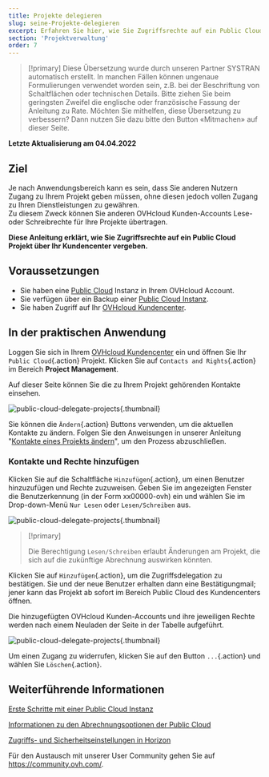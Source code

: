 ```yaml
---
title: Projekte delegieren
slug: seine-Projekte-delegieren
excerpt: Erfahren Sie hier, wie Sie Zugriffsrechte auf ein Public Cloud Projekt anderen Kunden-Accounts übertragen
section: 'Projektverwaltung'
order: 7
---
```


> [!primary]
> Diese Übersetzung wurde durch unseren Partner SYSTRAN automatisch erstellt. In manchen Fällen können ungenaue Formulierungen verwendet worden sein, z.B. bei der Beschriftung von Schaltflächen oder technischen Details. Bitte ziehen Sie beim geringsten Zweifel die englische oder französische Fassung der Anleitung zu Rate. Möchten Sie mithelfen, diese Übersetzung zu verbessern? Dann nutzen Sie dazu bitte den Button «Mitmachen» auf dieser Seite.
>

**Letzte Aktualisierung am 04.04.2022**

## Ziel

Je nach Anwendungsbereich kann es sein, dass Sie anderen Nutzern Zugang zu Ihrem Projekt geben müssen, ohne diesen jedoch vollen Zugang zu Ihren Dienstleistungen zu gewähren.<br>
Zu diesem Zweck können Sie anderen OVHcloud Kunden-Accounts Lese- oder Schreibrechte für Ihre Projekte übertragen.

**Diese Anleitung erklärt, wie Sie Zugriffsrechte auf ein Public Cloud Projekt über Ihr Kundencenter vergeben.**

## Voraussetzungen

- Sie haben eine [Public Cloud](https://www.ovhcloud.com/de/public-cloud/) Instanz in Ihrem OVHcloud Account.
- Sie verfügen über ein Backup einer [Public Cloud Instanz](https://www.ovhcloud.com/de/public-cloud/instance-backup/).
- Sie haben Zugriff auf Ihr [OVHcloud Kundencenter](https://www.ovh.com/auth/?action=gotomanager&from=https://www.ovh.de/&ovhSubsidiary=de).

## In der praktischen Anwendung 

Loggen Sie sich in Ihrem [OVHcloud Kundencenter](https://www.ovh.com/auth/?action=gotomanager&from=https://www.ovh.de/&ovhSubsidiary=de) ein und öffnen Sie Ihr `Public Cloud`{.action} Projekt. Klicken Sie auf `Contacts and Rights`{.action} im Bereich **Project Management**.

Auf dieser Seite können Sie die zu Ihrem Projekt gehörenden Kontakte einsehen.

![public-cloud-delegate-projects](images/delegatingproject01.png){.thumbnail}

Sie können die `Ändern`{.action} Buttons verwenden, um die aktuellen Kontakte zu ändern. Folgen Sie den Anweisungen in unserer Anleitung "[Kontakte eines Projekts ändern](../die_kontakte_eines_projekts_andern/)", um den Prozess abzuschließen.

### Kontakte und Rechte hinzufügen

Klicken Sie auf die Schaltfläche `Hinzufügen`{.action}, um einen Benutzer hinzuzufügen und Rechte zuzuweisen. Geben Sie im angezeigten Fenster die Benutzerkennung (in der Form xx00000-ovh) ein und wählen Sie im Drop-down-Menü `Nur Lesen` oder `Lesen/Schreiben` aus.

![public-cloud-delegate-projects](images/delegatingproject02.png){.thumbnail}

> [!primary]
>
> Die Berechtigung `Lesen/Schreiben` erlaubt Änderungen am Projekt, die sich auf die zukünftige Abrechnung auswirken könnten.
>
 
Klicken Sie auf `Hinzufügen`{.action}, um die Zugriffsdelegation zu bestätigen. Sie und der neue Benutzer erhalten dann eine Bestätigungmail; jener kann das Projekt ab sofort im Bereich Public Cloud des Kundencenters öffnen.

Die hinzugefügten OVHcloud Kunden-Accounts und ihre jeweiligen Rechte werden nach einem Neuladen der Seite in der Tabelle aufgeführt.

![public-cloud-delegate-projects](images/delegatingproject03.png){.thumbnail}

Um einen Zugang zu widerrufen, klicken Sie auf den Button `...`{.action} und wählen Sie `Löschen`{.action}.

## Weiterführende Informationen

[Erste Schritte mit einer Public Cloud Instanz](https://docs.ovh.com/de/public-cloud/public-cloud-erste-schritte/)

[Informationen zu den Abrechnungsoptionen der Public Cloud](https://docs.ovh.com/de/public-cloud/informationen-zu-cloud-abrechnungsoptionen/)

[Zugriffs- und Sicherheitseinstellungen in Horizon](https://docs.ovh.com/de/public-cloud/zugriff_und_sicherheit_in_horizon/)

Für den Austausch mit unserer User Community gehen Sie auf <https://community.ovh.com/>.
